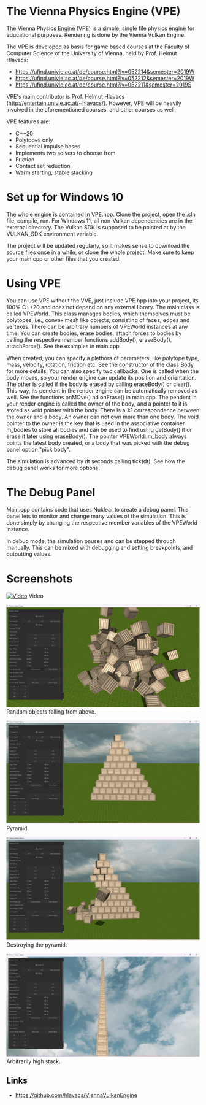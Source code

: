 # The Vienna Physics Engine (VPE)
The Vienna Physics Engine (VPE) is a simple, single file physics engine for educational purposes.
Rendering is done by the Vienna Vulkan Engine.

The VPE is developed as basis for game based courses at the Faculty of Computer Science of the University of Vienna, held by Prof. Helmut Hlavacs:

- https://ufind.univie.ac.at/de/course.html?lv=052214&semester=2019W
- https://ufind.univie.ac.at/de/course.html?lv=052212&semester=2019W
- https://ufind.univie.ac.at/de/course.html?lv=052211&semester=2019S

VPE's main contributor is Prof. Helmut Hlavacs (http://entertain.univie.ac.at/~hlavacs/). However, VPE will be heavily involved in the aforementioned courses, and other courses as well.

VPE features are:
- C++20
- Polytopes only
- Sequential impulse based
- Implements two solvers to choose from
- Friction
- Contact set reduction
- Warm starting, stable stacking

# Set up for Windows 10

The whole engine is contained in VPE.hpp. Clone the project, open the .sln file, compile, run.
For Windows 11, all non-Vulkan dependencies are in the external directory. The Vulkan SDK is supposed to be pointed at by the VULKAN_SDK environment variable.

The project will be updated regularly, so it makes sense to download the source files once in a while, or clone the whole project. Make sure to keep your main.cpp or other files that you created.

# Using VPE

You can use VPE without the VVE, just include VPE.hpp into your project, its 100% C++20 and does not depend on any external library.
The main class is called VPEWorld. This class manages bodies, which themselves must be polytopes, i.e., convex mesh like objects, consisting of faces, edges and vertexes. There can be arbitrary numbers of VPEWorld instances at any time. You can create bodies, erase bodies, attach forces to bodies by calling the respective member functions addBody(), eraseBody(), attachForce(). See the examples in main.cpp.

When created, you can specify a plethora of parameters, like polytope type, mass, velocity, rotation, friction etc. See the constructor of the class Body for more details.
You can also specify two callbacks. One is called when the body moves, so your render engine can update its position and orientation. The other is called if the body is erased by calling eraseBody() or clear(). This way, its pendent in the render engine can be automatically removed as well.
See the functions onMOve() ad onErase() in main.cpp.
The pendent in your render engine is called the owner of the body, and a pointer to it is stored as void pointer with the body. There is a 1:1 correspondence between the owner and a body. An owner can not own more than one body. The void pointer to the owner is the key that is used in the associative container m_bodies to store all bodies and can be used to find using getBody() it or erase it later using eraseBody().
The pointer VPEWorld::m_body always points the latest body created, or a body that was picked with the debug panel option "pick body".

The simulation is advanced by dt seconds calling tick(dt). See how the debug panel works for more options.

# The Debug Panel

Main.cpp contains code that uses Nuklear to create a debug panel. This panel lets to monitor and change many values of the simulation. This is done simply by changing the respective member variables of the VPEWorld instance.

In debug mode, the simulation pauses and can be stepped through manually. This can be mixed with debugging and setting breakpoints, and outputting values.

# Screenshots

[![Video](https://img.youtube.com/vi/9BWoTY59eH4/0.jpg)](https://www.youtube.com/watch?v=9BWoTY59eH4&t=3s "")
Video

![](screenshot1.png "")
Random objects falling from above.

![](screenshot2.png "Pyramid.")
Pyramid.

![](screenshot3.png "")
Destroying the pyramid.

![](screenshot4.png "")
Arbitrarily high stack.


## Links
-	https://github.com/hlavacs/ViennaVulkanEngine
